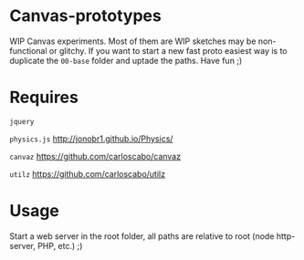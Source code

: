 Canvas-prototypes
=================
WIP Canvas experiments. Most of them are WIP sketches may be non-functional or glitchy.
If you want to start a new fast proto easiest way is to duplicate the `00-base` folder and uptade the paths.
Have fun ;)

Requires
========

`jquery`

`physics.js`
<http://jonobr1.github.io/Physics/>

`canvaz`
<https://github.com/carloscabo/canvaz>

`utilz`
<https://github.com/carloscabo/utilz>

Usage
=====

Start a web server in the root folder, all paths are relative to root (node http-server, PHP, etc.) ;)
